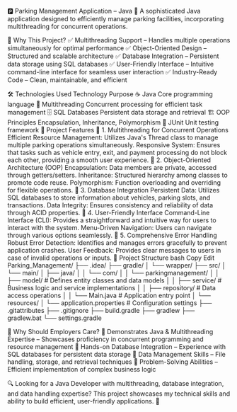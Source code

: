 🅿️ Parking Management Application – Java
🔹 A sophisticated Java application designed to efficiently manage parking facilities, incorporating multithreading for concurrent operations.

🚀 Why This Project?
✅ Multithreading Support – Handles multiple operations simultaneously for optimal performance
✅ Object-Oriented Design – Structured and scalable architecture
✅ Database Integration – Persistent data storage using SQL databases
✅ User-Friendly Interface – Intuitive command-line interface for seamless user interaction
✅ Industry-Ready Code – Clean, maintainable, and efficient

🛠️ Technologies Used
Technology	Purpose
☕ Java	Core programming language
🔄 Multithreading	Concurrent processing for efficient task management
🗄️ SQL Databases	Persistent data storage and retrieval
🏗️ OOP Principles	Encapsulation, Inheritance, Polymorphism
🧪 JUnit	Unit testing framework
🎯 Project Features
🔹 1. Multithreading for Concurrent Operations
Efficient Resource Management: Utilizes Java's Thread class to manage multiple parking operations simultaneously.
Responsive System: Ensures that tasks such as vehicle entry, exit, and payment processing do not block each other, providing a smooth user experience.
🔹 2. Object-Oriented Architecture (OOP)
Encapsulation: Data members are private, accessed through getters/setters.
Inheritance: Structured hierarchy among classes to promote code reuse.
Polymorphism: Function overloading and overriding for flexible operations.
🔹 3. Database Integration
Persistent Data: Utilizes SQL databases to store information about vehicles, parking slots, and transactions.
Data Integrity: Ensures consistency and reliability of data through ACID properties.
🔹 4. User-Friendly Interface
Command-Line Interface (CLI): Provides a straightforward and intuitive way for users to interact with the system.
Menu-Driven Navigation: Users can navigate through various options seamlessly.
🔹 5. Comprehensive Error Handling
Robust Error Detection: Identifies and manages errors gracefully to prevent application crashes.
User Feedback: Provides clear messages to users in case of invalid operations or inputs.
📂 Project Structure
bash
Copy
Edit
Parking_Management/
├── .idea/
├── gradle/
│   └── wrapper/
├── src/
│   └── main/
│       ├── java/
│       │   └── com/
│       │       └── parkingmanagement/
│       │           ├── model/        # Defines entity classes and data models
│       │           ├── service/      # Business logic and service implementations
│       │           ├── repository/   # Data access operations
│       │           └── Main.java     # Application entry point
│       └── resources/
│           └── application.properties # Configuration settings
├── .gitattributes
├── .gitignore
├── build.gradle
├── gradlew
├── gradlew.bat
└── settings.gradle

🌟 Why Should Employers Care?
🚀 Demonstrates Java & Multithreading Expertise – Showcases proficiency in concurrent programming and resource management
🚀 Hands-on Database Integration – Experience with SQL databases for persistent data storage
🚀 Data Management Skills – File handling, storage, and retrieval techniques
🚀 Problem-Solving Abilities – Efficient implementation of complex business logic

🔍 Looking for a Java Developer with multithreading, database integration, and data handling expertise?
This project showcases my technical skills and ability to build efficient, user-friendly applications. 🎯

